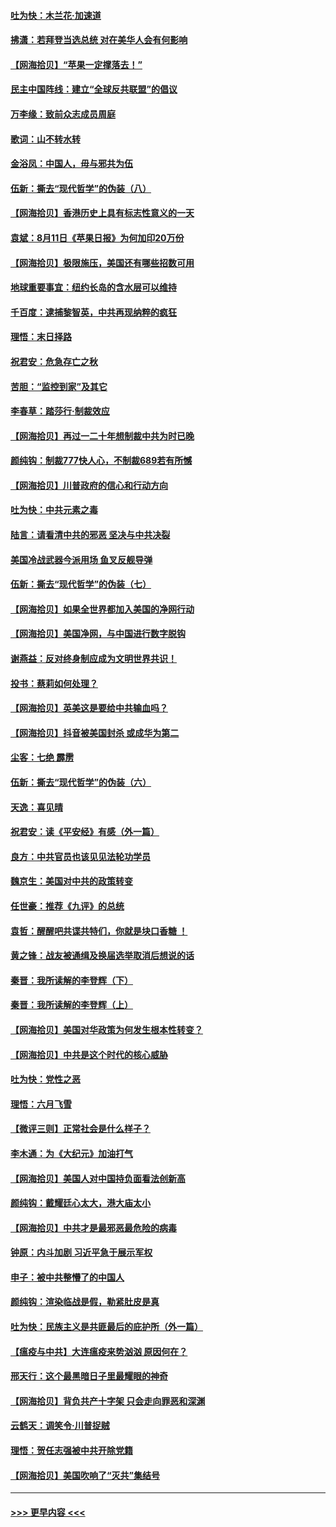 #### [吐为快：木兰花‧加速道](../pages/nsc993/n12327366.md?t=08131902) 
#### [拂潇：若拜登当选总统 对在美华人会有何影响](../pages/nsc993/n12295996.md?t=08131902) 
#### [【网海拾贝】“苹果一定撑落去！”](../pages/nsc993/n12326784.md?t=08131902) 
#### [民主中国阵线：建立“全球反共联盟”的倡议](../pages/nsc993/n12324177.md?t=08131902) 
#### [万李缘：致前众志成员周庭](../pages/nsc993/n12324635.md?t=08131902) 
#### [歌词：山不转水转](../pages/nsc993/n12324599.md?t=08131902) 
#### [金浴凤：中国人，毋与邪共为伍](../pages/nsc993/n12324257.md?t=08131902) 
#### [伍新：撕去“现代哲学”的伪装（八）](../pages/nsc993/n12324188.md?t=08131902) 
#### [【网海拾贝】香港历史上具有标志性意义的一天](../pages/nsc993/n12324021.md?t=08131902) 
#### [袁斌：8月11日《苹果日报》为何加印20万份](../pages/nsc993/n12323955.md?t=08131902) 
#### [【网海拾贝】极限施压，美国还有哪些招数可用](../pages/nsc993/n12322512.md?t=08131902) 
#### [地球重要事宜：纽约长岛的含水层可以维持](../pages/nsc993/n12321844.md?t=08131902) 
#### [千百度：逮捕黎智英，中共再现纳粹的疯狂](../pages/nsc993/n12321777.md?t=08131902) 
#### [理悟：末日择路](../pages/nsc993/n12320812.md?t=08131902) 
#### [祝君安：危急存亡之秋](../pages/nsc993/n12320795.md?t=08131902) 
#### [苦胆：“监控到家”及其它](../pages/nsc993/n12320751.md?t=08131902) 
#### [李春草：踏莎行·制裁效应](../pages/nsc993/n12318290.md?t=08131902) 
#### [【网海拾贝】再过一二十年想制裁中共为时已晚](../pages/nsc993/n12318195.md?t=08131902) 
#### [颜纯钩：制裁777快人心，不制裁689若有所憾](../pages/nsc993/n12316912.md?t=08131902) 
#### [【网海拾贝】川普政府的信心和行动方向](../pages/nsc993/n12316673.md?t=08131902) 
#### [吐为快：中共元素之毒](../pages/nsc993/n12316547.md?t=08131902) 
#### [陆言：请看清中共的邪恶 坚决与中共决裂](../pages/nsc993/n12315784.md?t=08131902) 
#### [美国冷战武器今派用场 鱼叉反舰导弹](../pages/nsc993/n12316258.md?t=08131902) 
#### [伍新：撕去“现代哲学”的伪装（七）](../pages/nsc993/n12315846.md?t=08131902) 
#### [【网海拾贝】如果全世界都加入美国的净网行动](../pages/nsc993/n12315588.md?t=08131902) 
#### [【网海拾贝】美国净网，与中国进行数字脱钩](../pages/nsc993/n12312813.md?t=08131902) 
#### [谢燕益：反对终身制应成为文明世界共识！](../pages/nsc993/n12310465.md?t=08131902) 
#### [投书：蔡莉如何处理？](../pages/nsc993/n12310224.md?t=08131902) 
#### [【网海拾贝】英美这是要给中共输血吗？](../pages/nsc993/n12307646.md?t=08131902) 
#### [【网海拾贝】抖音被美国封杀 或成华为第二](../pages/nsc993/n12305277.md?t=08131902) 
#### [尘客：七绝 霹雳](../pages/nsc993/n12304053.md?t=08131902) 
#### [伍新：撕去“现代哲学”的伪装（六）](../pages/nsc993/n12303243.md?t=08131902) 
#### [天逸：喜见晴](../pages/nsc993/n12303226.md?t=08131902) 
#### [祝君安：读《平安经》有感（外一篇）](../pages/nsc993/n12303170.md?t=08131902) 
#### [良方：中共官员也该见见法轮功学员](../pages/nsc993/n12302985.md?t=08131902) 
#### [魏京生：美国对中共的政策转变](../pages/nsc993/n12302929.md?t=08131902) 
#### [任世豪：推荐《九评》的总统](../pages/nsc993/n12302838.md?t=08131902) 
#### [袁哲：醒醒吧共谍共特们，你就是块口香糖 ！](../pages/nsc993/n12302678.md?t=08131902) 
#### [黄之锋：战友被通缉及换届选举取消后想说的话](../pages/nsc993/n12302681.md?t=08131902) 
#### [秦晋：我所读解的李登辉（下）](../pages/nsc993/n12302171.md?t=08131902) 
#### [秦晋：我所读解的李登辉（上）](../pages/nsc993/n12301979.md?t=08131902) 
#### [【网海拾贝】美国对华政策为何发生根本性转变？](../pages/nsc993/n12302091.md?t=08131902) 
#### [【网海拾贝】中共是这个时代的核心威胁](../pages/nsc993/n12300541.md?t=08131902) 
#### [吐为快：党性之恶](../pages/nsc993/n12300263.md?t=08131902) 
#### [理悟：六月飞雪](../pages/nsc993/n12300243.md?t=08131902) 
#### [【微评三则】正常社会是什么样子？](../pages/nsc993/n12300228.md?t=08131902) 
#### [李木通：为《大纪元》加油打气](../pages/nsc993/n12280363.md?t=08131902) 
#### [【网海拾贝】美国人对中国持负面看法创新高](../pages/nsc993/n12298720.md?t=08131902) 
#### [颜纯钩：戴耀廷心太大，港大庙太小](../pages/nsc993/n12297682.md?t=08131902) 
#### [【网海拾贝】中共才是最邪恶最危险的病毒](../pages/nsc993/n12296470.md?t=08131902) 
#### [钟原：内斗加剧 习近平急于展示军权](../pages/nsc993/n12292544.md?t=08131902) 
#### [申子：被中共整懵了的中国人](../pages/nsc993/n12291389.md?t=08131902) 
#### [颜纯钩：渲染临战是假，勒紧肚皮是真](../pages/nsc993/n12290945.md?t=08131902) 
#### [吐为快：民族主义是共匪最后的庇护所（外一篇）](../pages/nsc993/n12290887.md?t=08131902) 
#### [【瘟疫与中共】大连瘟疫来势汹汹 原因何在？](../pages/nsc993/n12287474.md?t=08131902) 
#### [邢天行：这个最黑暗日子里最耀眼的神奇](../pages/nsc993/n12289882.md?t=08131902) 
#### [【网海拾贝】背负共产十字架 只会走向罪恶和深渊](../pages/nsc993/n12288290.md?t=08131902) 
#### [云鹤天：调笑令·川普捉贼](../pages/nsc993/n12285672.md?t=08131902) 
#### [理悟：贺任志强被中共开除党籍](../pages/nsc993/n12285597.md?t=08131902) 
#### [【网海拾贝】美国吹响了“灭共”集结号](../pages/nsc993/n12284522.md?t=08131902) 

----
#### [ >>> 更早内容 <<< ](../indexes/nsc993-earlier.md)

